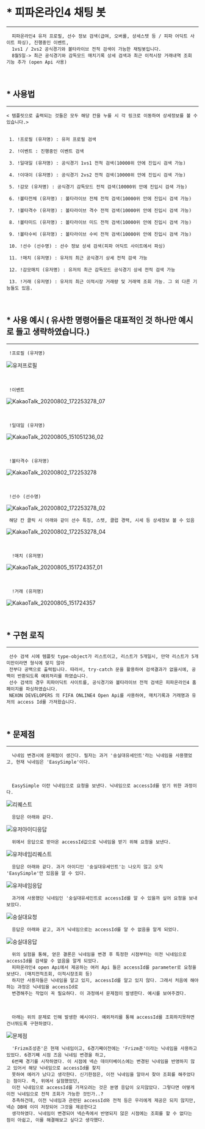 # * 피파온라인4 채팅 봇
- - -

      피파온라인4 유저 프로필, 선수 정보 검색(급여, 오버롤, 상세스텟 등 / 피파 어딕트 사이트 파싱), 진행중인 이벤트, 
      1vs1 / 2vs2 공식경기와 볼타라이브 전적 검색이 가능한 채팅봇입니다.
      8월5일-> 최근 공식경기와 감독모드 매치기록 상세 검색과 최근 이적시장 거래내역 조회 기능 추가 (open Api 사용)

<br/>

## * 사용법
- - -

    < 템플릿으로 출력되는 것들은 모두 해당 칸을 누를 시 각 링크로 이동하여 상세정보를 볼 수 있습니다.>
     
     
     1. !프로필 (유저명) : 유저 프로필 검색
     
     2. !이벤트 : 진행중인 이벤트 검색
     
     3. !일대일 (유저명) : 공식경기 1vs1 전적 검색(10000위 안에 진입시 검색 가능)
     
     4. !이대이 (유저명) : 공식경기 2vs2 전적 검색(10000위 안에 진입시 검색 가능)
     
     5. !감모 (유저명) : 공식경기 감독모드 전적 검색(10000위 안에 진입시 검색 가능)
     
     6. !볼타전체 (유저명) : 볼타라이브 전체 전적 검색(10000위 안에 진입시 검색 가능)
     
     7. !볼타격수 (유저명) : 볼타라이브 격수 전적 검색(10000위 안에 진입시 검색 가능)
     
     8. !볼타미드 (유저명) : 볼타라이브 미드 전적 검색(10000위 안에 진입시 검색 가능)
     
     9. !볼타수비 (유저명) : 볼타라이브 수비 전적 검색(10000위 안에 진입시 검색 가능)
     
     10. !선수 (선수명) : 선수 정보 상세 검색(피파 어딕트 사이트에서 파싱)
     
     11. !매치 (유저명) : 유저의 최근 공식경기 상세 전적 검색 가능
     
     12. !감모매치 (유저명) : 유저의 최근 감독모드 공식경기 상세 전적 검색 가능
     
     13. !거래 (유저명) : 유저의 최근 이적시장 거래량 및 거래액 조회 가능. 그 외 다른 기능들도 있음.

<br/>

## * 사용 예시 ( 유사한 명령어들은 대표적인 것 하나만 예시로 들고 생략하였습니다.)
- - -

     !프로필 (유저명)
   ![유저프로필](https://user-images.githubusercontent.com/47052106/89783366-c6a8b300-db51-11ea-84f2-dc065a32eb7d.jpg)


<br/>

     !이벤트
   ![KakaoTalk_20200802_172253278_07](https://user-images.githubusercontent.com/47052106/89119155-ec491300-d4e6-11ea-8d39-a03113fa2168.jpg)

<br/>

     !일대일 (유저명)
   ![KakaoTalk_20200805_151051236_02](https://user-images.githubusercontent.com/47052106/89378549-fa897000-d72e-11ea-8b55-e85116dca47b.jpg)
   
<br/>

     !볼타격수 (유저명)
  ![KakaoTalk_20200802_172253278](https://user-images.githubusercontent.com/47052106/89119052-2e258980-d4e6-11ea-80ff-16b52947afbc.jpg)
  
<br/>

     !선수 (선수명)
  ![KakaoTalk_20200802_172253278_02](https://user-images.githubusercontent.com/47052106/89119185-21edfc00-d4e7-11ea-8a60-9fb32e8767f4.jpg)
  
     해당 칸 클릭 시 아래와 같이 선수 특징, 스텟, 클럽 경력, 시세 등 상세정보 볼 수 있음
  ![KakaoTalk_20200802_172253278_04](https://user-images.githubusercontent.com/47052106/89119195-3205db80-d4e7-11ea-9438-d6e62c5f35ee.jpg)
   
<br/>

      !매치 (유저명)
   ![KakaoTalk_20200805_151724357_01](https://user-images.githubusercontent.com/47052106/89378561-fd846080-d72e-11ea-9d66-7521b200aff1.jpg)
   
<br/>

      !거래 (유저명)
   ![KakaoTalk_20200805_151724357](https://user-images.githubusercontent.com/47052106/89378558-fc533380-d72e-11ea-8960-cf194ed54c5c.jpg)
   
<br/> 

## * 구현 로직
- - -

     선수 검색 시에 템플릿 type-object가 리스트이고, 리스트가 5개일시, 만약 리스트가 5개미만이라면 형식에 맞지 않아
     전부다 공백으로 출력됩니다. 따라서, try-catch 문을 활용하여 검색결과가 없을시에, 공백이 반환되도록 예외처리를 하였습니다. 
     선수 검색의 경우 피파어딕트 사이트를, 공식경기와 볼타라이브 전적 검색은 피파온라인4 홈페이지를 파싱하였습니다.
     NEXON DEVELOPERS 의 FIFA ONLINE4 Open Api를 사용하여, 매치기록과 거래명과 유저의 access Id를 가져왔습니다.

<br/>

## * 문제점
- - -

      닉네임 변경시에 문제점이 생긴다. 필자는 과거 '숭실대유세인트'라는 닉네임을 사용했었고, 현재 닉네임은 'EasySimple'이다.
 
 <br/>
 
      EasySimple 이란 닉네임으로 요청을 보낸다. 닉네임으로 accessId를 얻기 위한 과정이다.
 
![리퀘스트](https://user-images.githubusercontent.com/47052106/89379673-29a0e100-d731-11ea-9dd3-923b77509a29.JPG)

      응답은 아래와 같다.
    
![유저아이디응답](https://user-images.githubusercontent.com/47052106/89379659-20177900-d731-11ea-97ad-2047de2cec19.JPG)

      위에서 응답으로 받아온 accessId값으로 닉네임을 받기 위해 요청을 보낸다.
      
![유저네임리퀘스트](https://user-images.githubusercontent.com/47052106/89379655-1ee64c00-d731-11ea-8b92-647d7022b94a.JPG)

      응답은 아래와 같다. 과거 아이디인 '숭실대유세인트'는 나오지 않고 오직 'EasySimple'만 있음을 알 수 있다.
      
![유저네임응답](https://user-images.githubusercontent.com/47052106/89379658-1f7ee280-d731-11ea-9f1d-f5950c1010cf.JPG)

      과거에 사용했던 닉네임인 '숭실대유세인트로 accessId를 알 수 있을까 싶어 요청을 보내보았다.
      
![숭실대요청](https://user-images.githubusercontent.com/47052106/89379645-1d1c8880-d731-11ea-8bda-009ff20f695c.JPG)

      응답은 아래와 같고, 과거 닉네임으로는 accessId를 알 수 없음을 알게 되었다.
      
![숭실대응답](https://user-images.githubusercontent.com/47052106/89379651-1e4db580-d731-11ea-9151-aa9735deb9ac.JPG)

      위의 실험을 통해, 얻은 결론은 닉네임을 변경 후 특정한 시점부터는 이전 닉네임으로 accessId를 검색할 수 없음을 알게 되었다.
      피파온라인4 open Api에서 제공하는 여러 Api 들은 accessId를 parameter로 요청을 보낸다. (매치전적조회, 이적시장조회 등)
      하지만 사용자들은 닉네임을 알고 있지, accessId를 알고 있지 않다. 그래서 처음에 해야하는 과정은 닉네임을 accessId로
      변경해주는 작업이 꼭 필요하다. 이 과정에서 문제점이 발생한다. 예시를 보여주겠다.
      
<br/>

      아래는 위의 문제로 인해 발생한 예시이다. 예외처리를 통해 accessId를 조회하지못하면 건너뛰도록 구현하였다.
![문제점](https://user-images.githubusercontent.com/47052106/89380674-e182be00-d732-11ea-99b7-a6c852c37deb.jpg)

      'Frizm조성준'은 현재 닉네임이고, 6경기째이전에는 'Frizm준'이라는 닉네임을 사용하고 있었다. 6경기째 시점 즈음 닉네임 변경을 하고,
      6번째 경기를 시작하였다. 이 시점에 넥슨 데이터베이스에는 변경된 닉네임을 반영하지 않고 있어서 해당 닉네임으로 accessId를 찾지
      못하여 에러가 났다고 생각한다. 신기한점은, 이전 닉네임을 알아서 찾아 조회를 해주었다는 점이다. 즉, 위에서 실험했었던,
      이전 닉네임으로 accessId를 가져오려는 것은 분명 응답이 오지않았다. 그렇다면 어떻게 이전 닉네임으로 전적 조회가 가능한 것인가..?
      추측하건데, 이전 닉네임과 관련된 accessId와 전적 등은 우리에게 제공은 되지 않지만, 넥슨 DB에 이미 저장되어 그것을 제공한다고
      생각하였다. 닉네임이 변경되어 넥슨측에서 반영되지 않은 시점에는 조회를 할 수 없다는 점이 아쉽고, 이를 해결해보고 싶다고 생각했다.

      
      
     
      
